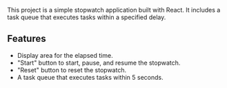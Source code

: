 This project is a simple stopwatch application built with React. It includes a task queue that executes tasks within a specified delay.

## Features

- Display area for the elapsed time.
- "Start" button to start, pause, and resume the stopwatch.
- "Reset" button to reset the stopwatch.
- A task queue that executes tasks within 5 seconds.
